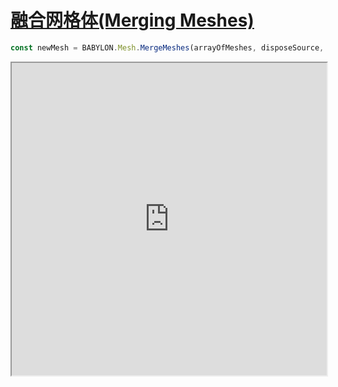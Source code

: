# [融合网格体(Merging Meshes)](https://doc.babylonjs.com/features/featuresDeepDive/mesh/mergeMeshes/)


```js
const newMesh = BABYLON.Mesh.MergeMeshes(arrayOfMeshes, disposeSource, allow32BitsIndices, meshSubclass, subdivideWithSubMeshes, multiMultiMaterials);
```





<iframe src="https://playground.babylonjs.com/#INZ0Z0#5" width="100%" height="500"></iframe>






















